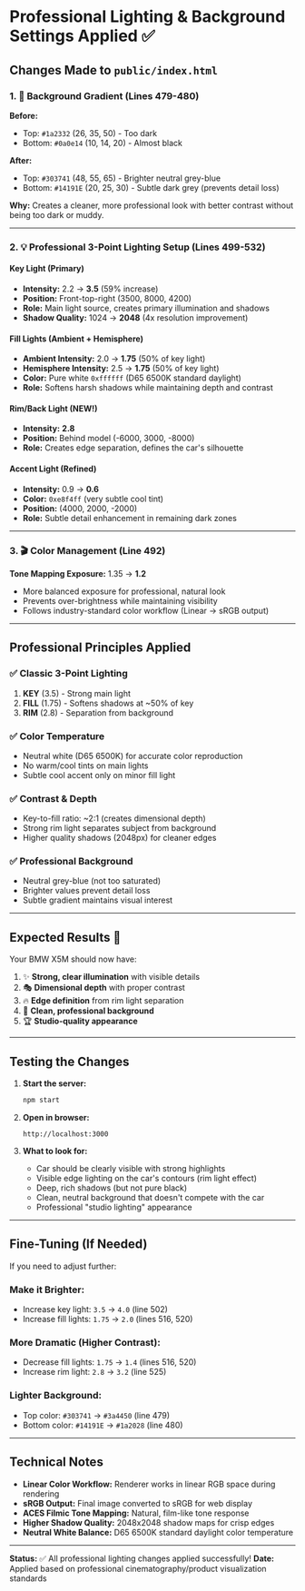 # Professional Lighting & Background Settings Applied ✅

## Changes Made to `public/index.html`

### 1. 🎨 **Background Gradient** (Lines 479-480)
**Before:**
- Top: `#1a2332` (26, 35, 50) - Too dark
- Bottom: `#0a0e14` (10, 14, 20) - Almost black

**After:**
- Top: `#303741` (48, 55, 65) - Brighter neutral grey-blue
- Bottom: `#14191E` (20, 25, 30) - Subtle dark grey (prevents detail loss)

**Why:** Creates a cleaner, more professional look with better contrast without being too dark or muddy.

---

### 2. 💡 **Professional 3-Point Lighting Setup** (Lines 499-532)

#### **Key Light** (Primary)
- **Intensity:** 2.2 → **3.5** (59% increase)
- **Position:** Front-top-right (3500, 8000, 4200)
- **Role:** Main light source, creates primary illumination and shadows
- **Shadow Quality:** 1024 → **2048** (4x resolution improvement)

#### **Fill Lights** (Ambient + Hemisphere)
- **Ambient Intensity:** 2.0 → **1.75** (50% of key light)
- **Hemisphere Intensity:** 2.5 → **1.75** (50% of key light)
- **Color:** Pure white `0xffffff` (D65 6500K standard daylight)
- **Role:** Softens harsh shadows while maintaining depth and contrast

#### **Rim/Back Light** (NEW!)
- **Intensity:** **2.8**
- **Position:** Behind model (-6000, 3000, -8000)
- **Role:** Creates edge separation, defines the car's silhouette

#### **Accent Light** (Refined)
- **Intensity:** 0.9 → **0.6** 
- **Color:** `0xe8f4ff` (very subtle cool tint)
- **Position:** (4000, 2000, -2000)
- **Role:** Subtle detail enhancement in remaining dark zones

---

### 3. 🎬 **Color Management** (Line 492)
**Tone Mapping Exposure:** 1.35 → **1.2**
- More balanced exposure for professional, natural look
- Prevents over-brightness while maintaining visibility
- Follows industry-standard color workflow (Linear → sRGB output)

---

## Professional Principles Applied

### ✅ **Classic 3-Point Lighting**
1. **KEY** (3.5) - Strong main light
2. **FILL** (1.75) - Softens shadows at ~50% of key
3. **RIM** (2.8) - Separation from background

### ✅ **Color Temperature**
- Neutral white (D65 6500K) for accurate color reproduction
- No warm/cool tints on main lights
- Subtle cool accent only on minor fill light

### ✅ **Contrast & Depth**
- Key-to-fill ratio: ~2:1 (creates dimensional depth)
- Strong rim light separates subject from background
- Higher quality shadows (2048px) for cleaner edges

### ✅ **Professional Background**
- Neutral grey-blue (not too saturated)
- Brighter values prevent detail loss
- Subtle gradient maintains visual interest

---

## Expected Results 🎯

Your BMW X5M should now have:

1. ✨ **Strong, clear illumination** with visible details
2. 🎭 **Dimensional depth** with proper contrast
3. 🔥 **Edge definition** from rim light separation
4. 🎨 **Clean, professional background** 
5. 🏆 **Studio-quality appearance**

---

## Testing the Changes

1. **Start the server:**
   ```bash
   npm start
   ```

2. **Open in browser:**
   ```
   http://localhost:3000
   ```

3. **What to look for:**
   - Car should be clearly visible with strong highlights
   - Visible edge lighting on the car's contours (rim light effect)
   - Deep, rich shadows (but not pure black)
   - Clean, neutral background that doesn't compete with the car
   - Professional "studio lighting" appearance

---

## Fine-Tuning (If Needed)

If you need to adjust further:

### Make it Brighter:
- Increase key light: `3.5` → `4.0` (line 502)
- Increase fill lights: `1.75` → `2.0` (lines 516, 520)

### More Dramatic (Higher Contrast):
- Decrease fill lights: `1.75` → `1.4` (lines 516, 520)
- Increase rim light: `2.8` → `3.2` (line 525)

### Lighter Background:
- Top color: `#303741` → `#3a4450` (line 479)
- Bottom color: `#14191E` → `#1a2028` (line 480)

---

## Technical Notes

- **Linear Color Workflow:** Renderer works in linear RGB space during rendering
- **sRGB Output:** Final image converted to sRGB for web display
- **ACES Filmic Tone Mapping:** Natural, film-like tone response
- **Higher Shadow Quality:** 2048x2048 shadow maps for crisp edges
- **Neutral White Balance:** D65 6500K standard daylight color temperature

---

**Status:** ✅ All professional lighting changes applied successfully!
**Date:** Applied based on professional cinematography/product visualization standards

